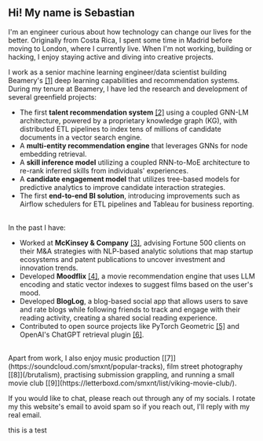 <!--
fas fa-envelope: mailto:quinone.sectors0x@icloud.com
fab fa-linkedin-in: https://www.linkedin.com/in/sebastianmontero/
fab fa-github:  https://github.com/sebastian-montero
fa-brands fa-x-twitter: https://twitter.com/sebastianmxnt
-->
## Hi! My name is Sebastian

I'm an engineer curious about how technology can change our lives for the better. Originally from Costa Rica, I spent some time in Madrid before moving to London, where I currently live. When I'm not working, building or hacking, I enjoy staying active and diving into creative projects.

I work as a senior machine learning engineer/data scientist building Beamery's [[1]](https://beamery.com/about-us/) deep learning capabilities and recommendation systems. During my tenure at Beamery, I have led the research and development of several greenfield projects:

- The first **talent recommendation system** [[2]](https://beamery.com/resources/sourcing/uncover-top-talent-fast-with-ai-talent-match) using a coupled GNN-LM architecture, powered by a proprietary knowledge graph (KG), with distributed ETL pipelines to index tens of millions of candidate documents in a vector search engine.
- A **multi-entity recommendation engine** that leverages GNNs for node embedding retrieval.
- A **skill inference model** utilizing a coupled RNN-to-MoE architecture to re-rank inferred skills from individuals' experiences.
- A **candidate engagement model** that utilizes tree-based models for predictive analytics to improve candidate interaction strategies.
- The first **end-to-end BI solution**, introducing improvements such as Airflow schedulers for ETL pipelines and Tableau for business reporting.

<br/>
In the past I have:

- Worked at **McKinsey & Company** [[3]](https://www.mckinsey.com/industries/automotive-and-assembly/our-insights/start-me-up-where-mobility-investments-are-going), advising Fortune 500 clients on their M&A strategies with NLP-based analytic solutions that map startup ecosystems and patent publications to uncover investment and innovation trends.
- Developed **Moodflix** [[4]](https://moodflix.streamlit.app), a movie recommendation engine that uses LLM encoding and static vector indexes to suggest films based on the user's mood.
- Developed **BlogLog**, a blog-based social app that allows users to save and rate blogs while following friends to track and engage with their reading activity, creating a shared social reading experience.
- Contributed to open source projects like PyTorch Geometric [[5]](https://github.com/sebastian-montero/pytorch_geometric) and OpenAI's ChatGPT retrieval plugin  [[6]](https://github.com/sebastian-montero/chatgpt-retrieval-plugin).

<br/>
Apart from work, I also enjoy music production [[7]](https://soundcloud.com/smxnt/popular-tracks), film street photography [[8]](/brutalism), practising submission grappling, and running a small movie club [[9]](https://letterboxd.com/smxnt/list/viking-movie-club/).

If you would like to chat, please reach out through any of my socials. I rotate my this website's email to avoid spam so if you reach out, I'll reply with my real email.

this is a test